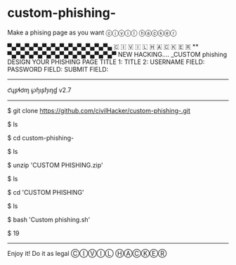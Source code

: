 # custom-phishing-
Make a phising page as you want
ⓒⓘⓥⓘⓛ ⓗⓐⓒⓚⓔⓡ 

▀▄▀▄▀▄▀▄▀▄▀▄▀▄▀▄▀▄▀▄▀▄▀▄
🇨 🇮 🇻 🇮 🇱  🇭 🇦 🇨 🇰 🇪 🇷 **
▀▄▀▄▀▄▀▄▀▄▀▄▀▄▀▄▀▄▀▄▀▄▀▄▀
NEW HACKING....
_CUSTOM phishing
DESIGN YOUR PHISHING PAGE
TITLE 1:
TITLE 2:
USERNAME FIELD:
PASSWORD FIELD:
SUBMIT FIELD:
____________________________________
ƈųʂɬơɱ ℘ɧıʂɧıŋɠ v2.7
 _____________________________________
$ git clone https://github.com/civilHacker/custom-phishing-.git

$ ls

$ cd custom-phishing-

$ ls

$ unzip 'CUSTOM PHISHING.zip'

$ ls

$ cd 'CUSTOM PHISHING'

$ ls

$ bash 'Custom phishing.sh'

$ 19
_________________________________________
Enjoy it!
Do it as legal
ⒸⒾⓋⒾⓁ ⒽⒶⒸⓀⒺⓇ



